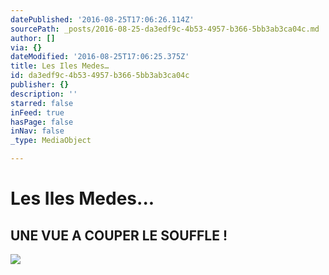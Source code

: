 ```yaml
---
datePublished: '2016-08-25T17:06:26.114Z'
sourcePath: _posts/2016-08-25-da3edf9c-4b53-4957-b366-5bb3ab3ca04c.md
author: []
via: {}
dateModified: '2016-08-25T17:06:25.375Z'
title: Les Iles Medes…
id: da3edf9c-4b53-4957-b366-5bb3ab3ca04c
publisher: {}
description: ''
starred: false
inFeed: true
hasPage: false
inNav: false
_type: MediaObject

---
```

# Les Iles Medes...

## UNE VUE A COUPER LE SOUFFLE !
![](https://the-grid-user-content.s3-us-west-2.amazonaws.com/9fee201a-4e11-4798-984b-9c251f3d0adc.jpg)